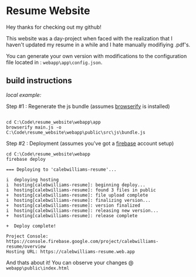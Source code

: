 # Resume Website

Hey thanks for checking out my github!

This website was a day-project when faced with the realization that I haven't updated my resume in a while and I hate manually modifiying .pdf's.

You can generate your own version with modifications to the configuration file located in : ```webapp\app\config.json```.

## build instructions

_local example:_

Step #1 : Regenerate the js bundle (assumes [browserify](http://browserify.org/) is installed)

```shell

cd C:\Code\resume_website\webapp\app
browserify main.js -o C:\Code\resume_website\webapp\public\src\js\bundle.js

```

Step #2 : Deployment (assumes you've got a [firebase](https://firebase.google.com/) account setup)

```shell
cd C:\Code\resume_website\webapp
firebase deploy

=== Deploying to 'calebwilliams-resume'...

i  deploying hosting
i  hosting[calebwilliams-resume]: beginning deploy...
i  hosting[calebwilliams-resume]: found 3 files in public
+  hosting[calebwilliams-resume]: file upload complete
i  hosting[calebwilliams-resume]: finalizing version...
+  hosting[calebwilliams-resume]: version finalized
i  hosting[calebwilliams-resume]: releasing new version...
+  hosting[calebwilliams-resume]: release complete

+  Deploy complete!

Project Console: https://console.firebase.google.com/project/calebwilliams-resume/overview
Hosting URL: https://calebwilliams-resume.web.app
```

And thats about it! You can observe your changes @ ```webapp\public\index.html```
